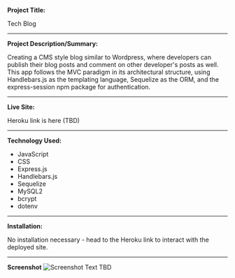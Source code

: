 **Project Title:**

Tech Blog

---

**Project Description/Summary:**

Creating a CMS style blog similar to Wordpress, where developers can publish their blog posts and comment on other developer's posts as well. This app follows the MVC paradigm in its architectural structure, using Handlebars.js as the templating language, Sequelize as the ORM, and the express-session npm package for authentication.

---

**Live Site:**

Heroku link is here (TBD)

---

**Technology Used:**

- JavaScript
- CSS
- Express.js
- Handlebars.js
- Sequelize
- MySQL2
- bcrypt
- dotenv

---

**Installation:**

No installation necessary - head to the Heroku link to interact with the deployed site.

---

**Screenshot**
![Screenshot Text TBD ]()
